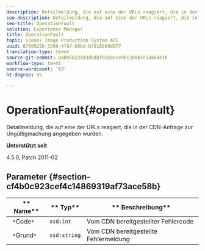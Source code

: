 ```yaml
---
description: Detailmeldung, die auf eine der URLs reagiert, die in der CDN-Anfrage zur Ungültigmachung angegeben wurden.
seo-description: Detailmeldung, die auf eine der URLs reagiert, die in der CDN-Anfrage zur Ungültigmachung angegeben wurden.
seo-title: OperationFault
solution: Experience Manager
title: OperationFault
topic: Scene7 Image Production System API
uuid: 879d025b-3269-4f87-b8bd-b7916509d077
translation-type: tm+mt
source-git-commit: aa095022d43db4bf815aece9bc2b087c53a64e1b
workflow-type: tm+mt
source-wordcount: '63'
ht-degree: 9%

---
```



# OperationFault{#operationfault}

Detailmeldung, die auf eine der URLs reagiert, die in der CDN-Anfrage zur Ungültigmachung angegeben wurden.

**Unterstützt seit**

4.5.0, Patch 2011-02

## Parameter {#section-cf4b0c923cef4c14869319af73ace58b}

| ** Name** | ** Typ** | ** Beschreibung** |
|---|---|---|
| ` *`Code`*` | `xsd:int` | Vom CDN bereitgestellter Fehlercode |
| ` *`Grund`*` | `xsd:string` | Vom CDN bereitgestellte Fehlermeldung |

